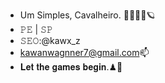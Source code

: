 - Um Simples, Cavalheiro. 🚶🏿‍♂️💭🪐
-  𝙿𝙴 | 𝚂𝙿
- 𝚂𝙴𝙾:@kawx_z
- kawanwagnner7@gmail.com📫
- 𝐋𝐞𝐭 𝐭𝐡𝐞 𝐠𝐚𝐦𝐞𝐬 𝐛𝐞𝐠𝐢𝐧.♟🧠

<!---
kawanwagnner/kawanwagnner is a ✨ special ✨ repository because its `README.md` (this file) appears on your GitHub profile.
You can click the Preview link to take a look at your changes.
--->
